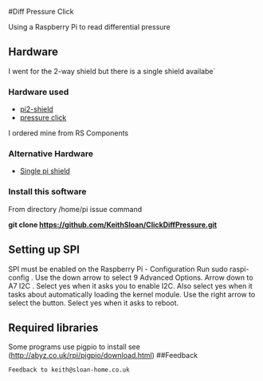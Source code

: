 #Diff Pressure Click

Using a Raspberry Pi to read differential pressure
## Hardware
I went for the 2-way shield but there is a single shield availabe`
### Hardware used
* [pi2-shield](http://www.mikroe.com/click/pi2-shield/)
* [pressure click](http://www.mikroe.com/click/diff-pressure/)

I ordered mine from RS Components

### Alternative Hardware
* [Single pi shield](http://www.mikroe.com/click/pi-shield/)

### Install this software
From directory /home/pi issue command

**git clone https://github.com/KeithSloan/ClickDiffPressure.git**

## Setting up SPI
SPI must be enabled on the Raspberry Pi - 
Configuration
Run sudo raspi-config .
Use the down arrow to select 9 Advanced Options.
Arrow down to A7 I2C .
Select yes when it asks you to enable I2C.
Also select yes when it tasks about automatically loading the kernel module.
Use the right arrow to select the <Finish> button.
Select yes when it asks to reboot.
## Required libraries
Some programs use pigpio to install see (http://abyz.co.uk/rpi/pigpio/download.html)
##Feedback

    Feedback to keith@sloan-home.co.uk




